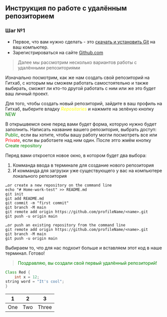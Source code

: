 ## Инструкция по работе с удалённым репозиторием

### Шаг №1

* Первое, что вам нужно сделать - это [скачать и установить Git](https://git-scm.com/downloads) на ваш компьютер.
* Зарегистрироваться на сайте [Github.com](https://github.com/)

> Далее мы рассмотрим несколько вариантов работы с удалёнными репозиториями

Изначально посмотрим, как же нам создать свой репозиторий на Гитхаб, с которым мы сможем работать самостоятельно и также выбирать, сможет ли кто-то другой работать с ним или же это будет ваш личный проект.

Для того, чтобы создать новый репозиторий, зайдите в ваш профиль на Гитхаб, выберите владку <span style ='color: yellow;'>*Repositories*</span> и нажмите на зелёную кнопку <span style='color:green;'>NEW</span>

В открышвемся окне перед вами будет форма, которую нужно будет заполнить. Написать название вашего репозитория, выбрать доступ: <span style =color:green;>Public</span>, если вы хотите, чтобы вашу работу могли посмотреть все или <span style = color:red>Private</span>, если вы работаете над ним один. После этго жмём кнопку <span style = color:green>Create repository </span>

Перед вами откроется новое окно, в котором будет два выбора:
1. Комманда ввода в терминале для создание нового репозитория
2. И комманда для загрузки уже существующего у вас на компьютере локального репозитория

````
…or create a new repository on the command line
echo "# Home-work-test" >> README.md
git init
git add README.md
git commit -m "first commit"
git branch -M main
git remote add origin https://github.com/profileName/<name>.git
git push -u origin main
````
````
…or push an existing repository from the command line
git remote add origin https://github.com/profileName/<name>.git
git branch -M main
git push -u origin main
````
Выбираем то, что для нас подхоит больше и вставляем этот код в наше терминал. Готово!



 > <span style=color:green;>Поздравляю, вы создали свой первый удалённый репозиторий! 
````java
Class Red {
    int x = 12;
string word = "It's cool";
}
````
| 1 | 2 |    3    |
|---|---|:-------:|
|One|Two|  Three  |



